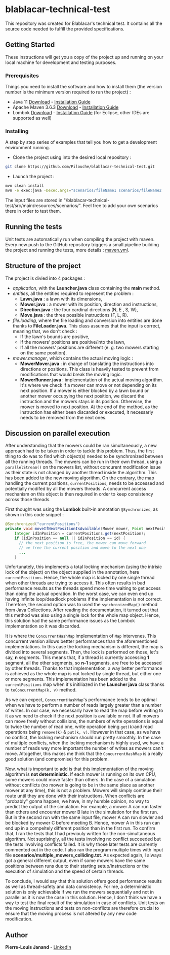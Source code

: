 # blablacar-technical-test
This repository was created for Blablacar's technical test. It contains all the source code needed to fulfill the provided specifications.

## Getting Started
These instructions will get you a copy of the project up and running on your local machine for development and testing purposes.

### Prerequisites
Things you need to install the software and how to install them (the version number is the minimum version required to run the project) :

* Java 11 [Download](https://www.oracle.com/java/technologies/javase-jdk11-downloads.html) - [Installation Guide](https://www.java.com/en/download/help/download_options.xml)
* Apache Maven 3.6.3 [Download](https://maven.apache.org/download.cgi) - [Installation Guide](https://maven.apache.org/install.html) 
* Lombok [Download](https://projectlombok.org/download) - [Installation Guide](https://projectlombok.org/setup/eclipse) (for Eclipse, other IDEs are supported as well)

### Installing
A step by step series of examples that tell you how to get a development environment running.

* Clone the project using into the desired local repository :
```bash
git clone https://github.com/Pilouche/blablacar-technical-test.git
```

* Launch the project :
```bash
mvn clean install
mvn -e exec:java -Dexec.args="scenarios/fileName1 scenarios/fileName2 ..."
```
The input files are stored in "/blablacar-technical-test/src/main/resources/scenarios/". Feel free to add your own scenarios there in order to test them.
 
## Running the tests
Unit tests are automatically run when compiling the project with maven.
Every new push to the GitHub repository triggers a small pipeline building the project and running the tests, more details : [maven.yml](https://github.com/Pilouche/blablacar-technical-test/blob/master/.github/workflows/maven.yml).

## Structure of the project
The project is divied into 4 packages :
* *application*, with the **Launcher.java** class containing the **main** method.
* *entities*, all  the entities required to represent the problem :
    * **Lawn.java** : a lawn with its dimensions,
    * **Mower.java** : a mower with its position, direction and instructions,
    * **Direction.java** : the four cardinal directions (N, E , S, W),
    * **Move.java** : the three possible instructions (F, L, R).
* *file.loading*, where the file loading and conversion into entities are done thanks to **FileLoader.java**. This class assumes that the input is correct, meaning that, we don't check :
    * If the lawn's bounds are positive,
    * If the mowers' positions are positive/into the lawn,
    * If all the mowers' positions are different (e. g. two mowers starting on the same position).
* *mower.manager*, which contains the actual moving logic :
    * **MowerMover.java** : in charge of translating the instructions into directions or positions. This class is heavily tested to prevent from modifications that would break the moving logic.
    * **MowerRunner.java** : implementation of the actual moving algorithm. It's where we check if a mower can move or not depending on its next position. 
    If a mower is either blocked by a lawn bound or another mower occupying the next position, we discard the instruction and the mowers stays in its position. Otherwise, the mower is moved to next position.
    At the end of the method, as the instruction has either been discarded or executed, it necessarly needs to be removed from the next ones.

## Discussion on parallel execution
After understanding that the mowers could be ran simultaneously, a new approach had to be taken in order to tackle this problem. Thus, the first thing to do was to find which object(s) needed to be synchronized between all the running threads. 
The mowers can be run in their own thread, using a ```parallelStream()``` on the mowers list, without concurent modification issue as their state is not changed by another thread inside the algorithm. This has been added to the new moving algorithm.
On the contrary, the map handling the current positions, ```currentPositions```, needs to be accessed and potentially modifed by all the mowers threads. A concurrent access mechanism on this object is then required in order to keep consistency across those threads.

First thought was using the **Lombok** built-in annotation ```@Synchronized```, as shown in this code snippet :
```java
@Synchronized("currentPositions")
private void moveIfNextPositionIsAvailable(Mower mower, Point nextPosition, int id) {
    Integer idInPosition = currentPositions.get(nextPosition);
    if (idInPosition == null || idInPosition == id) {
      // the next position is free, the mower can move forward
      // we free the current position and move to the next one
      ...
    }
 ```
Unfortunately, this implements a total locking mechanism (using the intrisic lock of the object) on the object supplied in the annotation, here ```currentPositions```. Hence, the whole map is locked by one single thread when other threads are trying to access it. This often results in bad performance results as the threads spend more time waiting to get access than doing the actual operation. In the worst case, we can even end up having infinite loop/deadlock problems if the implementation is not correct. 
Therefore, the second option was to used the ```synchronizedMap()``` method from Java Collections. After reading the documentation, it turned out that this method was also using a single lock for the whole map object. Hence, this solution had the same performance issues as the Lombok implementation so it was discarded.

It is where the ```ConcurrentHashMap``` implementation of ```Map``` intervenes. This concurrent version allows bettter performances than the aforementioned implementations. In this case the locking mechanism is different, the map is divided into several segments. Then, the lock is performed on those, let's say, **n** segments. This means that, if a thread is currently accessing **1** segment, all the other segments, so **n-1** segments, are free to be accessed by other threads. Thanks to that implementation, a way better performance is achieved as the whole map is not locked by single thread, but either one or more segments. This implementation has been added to the ```currentPositions``` map when it's initiliazed in the **Launcher java** class thanks to ```toConcurrentMap(k, v)``` method.

As we can expect, ```ConcurrentHashMap```'s performance tends to be optimal when we have to perform a number of reads largely greater than a number of writes. In our case, we necessarly have to read the map before writing to it as we need to check if the next position is available or not. If all mowers can move freely without collisions, the numbers of write operations is equal to twice the number of read one, write operation being ```get(k)```and read operations being ```remove(k)``` & ```put(k, v)```. However in that case, as we have no conflict, the locking mechanism should run pretty smoothly. 
In the case of multiple conflicts, when the locking mechanism is highly used, we have a number of reads way more important the number of writes as mowers can't move. Altogether, this makes me think that the ```ConcurrentHashMap``` is a really good solution (and compromise) for this problem.

Now, what is important to add is that this implementation of the moving algorithm is **not deterministic**. If each mower is running on its own CPU, some mowers could move faster than others. In the case of a simulation without conflicts (no mower is going to be in the same place as another mower at any time), this is not a problem. Mowers will simply continue their route until they are done with their instructions.
When conflicts are "probably" gonna happen, we have, in my humble opinion, no way to predict the output of the simulation. For example, a mower A can run faster than others and encounter mower B late in the simulation for the first run. But in the second run with the same input file, mower A can run slowler and be blocked by mower C before meeting B. Hence, mower A in  this run can end up in a compeltely different position than in the first run. 
To confirm that, I ran the tests that I had previouly written for the non-simultaneous algorithm. Not suprisingly, all the tests involving no conflict succeeded but the tests involving conflicts failed. It is why those later tests are currently commented out in the code. I also ran the program multiple times with input file **scenarios/multiple_mowers_colliding.txt**. As expected again, I always got a general different output, even if some mowers have the same positions between runs due to their starting setup/instructions or the execution of simulation and the speed of certain threads.

To conclude, I would say that this solution offers good performance results as well as thread-safety and data consistency. For me, a deterministic solution is only achievable if we run the mowers sequentially and not in parallel as it is now the case in this solution. Hence, I don't think we have a way to test the final result of the simulation in case of conflicts. Unit tests on the moving instructions and tests on non-conflicts are therefore crucial to ensure that the moving process is not altered by any new code modification.

## Author
**Pierre-Louis Janand** - [LinkedIn](https://www.linkedin.com/in/pierre-louis-janand/?locale=en_US)
